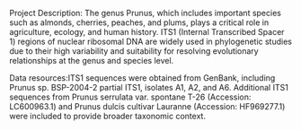 Project Description: The genus Prunus, which includes important species such as almonds, cherries, peaches, and plums, plays a critical role in agriculture, ecology, and human history. ITS1 (Internal Transcribed Spacer 1) regions of nuclear ribosomal DNA are widely used in phylogenetic studies due to their high variability and suitability for resolving evolutionary relationships at the genus and species level.

Data resources:ITS1 sequences were obtained from GenBank, including Prunus sp. BSP-2004-2 partial ITS1, isolates A1, A2, and A6. Additional ITS1 sequences from Prunus serrulata var. spontane T-26 (Accession: LC600963.1) and Prunus dulcis cultivar Lauranne (Accession: HF969277.1) were included to provide broader taxonomic context.
